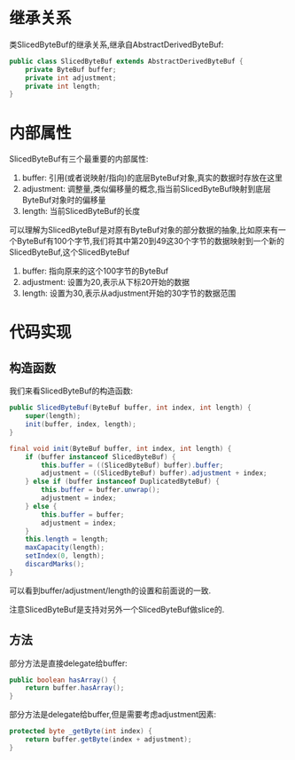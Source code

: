 # 继承关系

类SlicedByteBuf的继承关系,继承自AbstractDerivedByteBuf:

```java
public class SlicedByteBuf extends AbstractDerivedByteBuf {
    private ByteBuf buffer;
    private int adjustment;
    private int length;
}
```

# 内部属性

SlicedByteBuf有三个最重要的内部属性:

1. buffer: 引用(或者说映射/指向)的底层ByteBuf对象,真实的数据时存放在这里
2. adjustment: 调整量,类似偏移量的概念,指当前SlicedByteBuf映射到底层ByteBuf对象时的偏移量
3. length: 当前SlicedByteBuf的长度

可以理解为SlicedByteBuf是对原有ByteBuf对象的部分数据的抽象,比如原来有一个ByteBuf有100个字节,我们将其中第20到49这30个字节的数据映射到一个新的SlicedByteBuf,这个SlicedByteBuf

1. buffer: 指向原来的这个100字节的ByteBuf
2. adjustment: 设置为20,表示从下标20开始的数据
3. length: 设置为30,表示从adjustment开始的30字节的数据范围

# 代码实现

## 构造函数

我们来看SlicedByteBuf的构造函数:

```java
public SlicedByteBuf(ByteBuf buffer, int index, int length) {
    super(length);
    init(buffer, index, length);
}

final void init(ByteBuf buffer, int index, int length) {
    if (buffer instanceof SlicedByteBuf) {
        this.buffer = ((SlicedByteBuf) buffer).buffer;
        adjustment = ((SlicedByteBuf) buffer).adjustment + index;
    } else if (buffer instanceof DuplicatedByteBuf) {
        this.buffer = buffer.unwrap();
        adjustment = index;
    } else {
        this.buffer = buffer;
        adjustment = index;
    }
    this.length = length;
    maxCapacity(length);
    setIndex(0, length);
    discardMarks();
}
```

可以看到buffer/adjustment/length的设置和前面说的一致.

注意SlicedByteBuf是支持对另外一个SlicedByteBuf做slice的.

## 方法

部分方法是直接delegate给buffer:

```java
public boolean hasArray() {
    return buffer.hasArray();
}
```

部分方法是delegate给buffer,但是需要考虑adjustment因素:

```java
protected byte _getByte(int index) {
    return buffer.getByte(index + adjustment);
}
```
